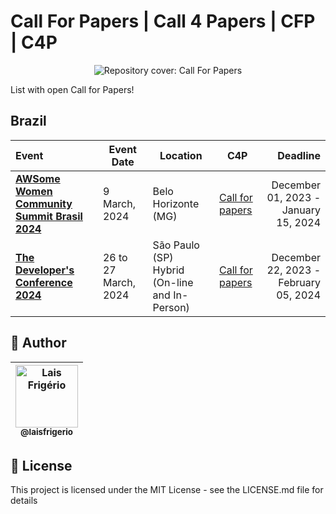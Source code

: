 # Call For Papers | Call 4 Papers | CFP | C4P 

<p align="center">
  <a><img src="https://github.com/laisfrigerio/call-for-papers/assets/20709086/5ab221c9-d889-4f9c-87d6-81c3b0b7c442" alt="Repository cover: Call For Papers" title="Repository cover: Call For Papers"></a>
</p>

List with open Call for Papers!

## Brazil

| Event        | Event Date     | Location      | C4P            | Deadline      |
| :---         |    ---      |     ---     |     ---    |          ---: |
| [**AWSome Women Community Summit Brasil 2024**](https://www.awswomencommunitybrasil.com/)   | 9 March, 2024           | Belo Horizonte (MG)                               | [Call for papers](https://sessionize.com/awsome-women-community-summit-brasil-2024/) | December 01, 2023 - <br>January 15, 2024  
| [**The Developer's Conference 2024**](https://thedevconf.com/tdc/2024/summit-sao-paulo/)    | 26 to 27 March, 2024    | São Paulo (SP) <br>Hybrid (On-line and In-Person)   | [Call for papers](https://thedevconf.com/call4papers)                                | December 22, 2023 - <br>February 05, 2024                 

## 👩 Author

| [<img src="https://avatars.githubusercontent.com/u/20709086?v=4" width="100px;" alt="Lais Frigério"/><br /><sub><b>@laisfrigerio</b></sub>](https://github.com/laisfrigerio)<br /> |
| :---: |


## 📄 License

This project is licensed under the MIT License - see the LICENSE.md file for details
